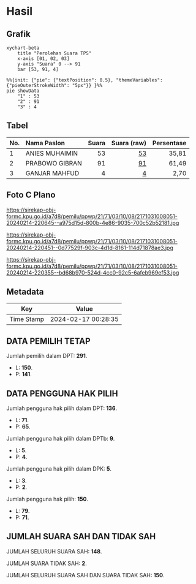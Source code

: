 # Hasil

## Grafik

```mermaid
xychart-beta
    title "Perolehan Suara TPS"
    x-axis [01, 02, 03]
    y-axis "Suara" 0 --> 91
    bar [53, 91, 4]
```

```mermaid
%%{init: {"pie": {"textPosition": 0.5}, "themeVariables": {"pieOuterStrokeWidth": "5px"}} }%%
pie showData
    "1" : 53
    "2" : 91
    "3" : 4
```

## Tabel

| No. | Nama Paslon    | Suara | Suara (raw) | Persentase |
|:--- |:-------------- | -----:| -----------:| ----------:|
| 1   | ANIES MUHAIMIN | 53    | [53][p-1]   | 35,81      |
| 2   | PRABOWO GIBRAN | 91    | [91][p-2]   | 61,49      |
| 3   | GANJAR MAHFUD  | 4     | [4][p-3]    | 2,70       |


[p-1]: https://github.com/gigit-pemilu/pemilu-2024-21-kepulauan-riau/blob/main/pilpres/hitung-suara/sub/21-kepulauan-riau/sub/71-kota-batam/sub/03-sekupang/sub/1008-patam-lestari/sub/051-tps/sub/paslon-1.txt
[p-2]: https://github.com/gigit-pemilu/pemilu-2024-21-kepulauan-riau/blob/main/pilpres/hitung-suara/sub/21-kepulauan-riau/sub/71-kota-batam/sub/03-sekupang/sub/1008-patam-lestari/sub/051-tps/sub/paslon-2.txt
[p-3]: https://github.com/gigit-pemilu/pemilu-2024-21-kepulauan-riau/blob/main/pilpres/hitung-suara/sub/21-kepulauan-riau/sub/71-kota-batam/sub/03-sekupang/sub/1008-patam-lestari/sub/051-tps/sub/paslon-3.txt

## Foto C Plano

https://sirekap-obj-formc.kpu.go.id/a7d8/pemilu/ppwp/21/71/03/10/08/2171031008051-20240214-220645--a975d15d-800b-4e86-9035-700c52b52181.jpg

https://sirekap-obj-formc.kpu.go.id/a7d8/pemilu/ppwp/21/71/03/10/08/2171031008051-20240214-220451--0d77529f-903c-4d1d-8161-114d71878ae3.jpg

https://sirekap-obj-formc.kpu.go.id/a7d8/pemilu/ppwp/21/71/03/10/08/2171031008051-20240214-220355--bd68b970-524d-4cc0-92c5-6afeb969ef53.jpg


## Metadata

| Key        | Value               |
| ---------- | ------------------- |
| Time Stamp | 2024-02-17 00:28:35 |


## DATA PEMILIH TETAP

Jumlah pemilih dalam DPT: **291**.
 * L: **150**.
 * P: **141**.

## DATA PENGGUNA HAK PILIH

Jumlah pengguna hak pilih dalam DPT: **136**.
 * L: **71**.
 * P: **65**.

Jumlah pengguna hak pilih dalam DPTb: **9**.
 * L: **5**.
 * P: **4**.

Jumlah pengguna hak pilih dalam DPK: **5**.
 * L: **3**.
 * P: **2**.

Jumlah pengguna hak pilih: **150**.
 * L: **79**.
 * P: **71**.

## JUMLAH SUARA SAH DAN TIDAK SAH

JUMLAH SELURUH SUARA SAH: **148**.

JUMLAH SUARA TIDAK SAH: **2**.

JUMLAH SELURUH SUARA SAH DAN SUARA TIDAK SAH: **150**.


